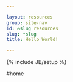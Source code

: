 ```yaml
---

layout: resources
group: site-nav
id: &slug resources
slug: *slug
title: Hello World!

---
```

{% include JB/setup %}

#home

